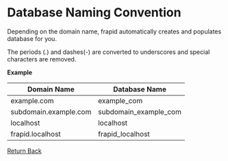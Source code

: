 # Database Naming Convention

Depending on the domain name, frapid automatically creates and populates database for you.

The periods (.) and dashes(-) are converted to underscores and special characters are removed.

**Example**


| Domain Name           | Database Name         |
|-----------------------|-----------------------|
| example.com           | example_com           |
| subdomain.example.com | subdomain_example_com |
| localhost             | localhost             |
| frapid.localhost      | frapid_localhost      |

[Return Back](../../README.md)